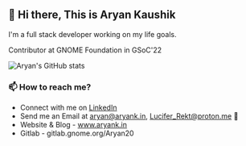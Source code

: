 ## 👋 Hi there, This is Aryan Kaushik

I'm a full stack developer working on my life goals. 

Contributor at GNOME Foundation in GSoC'22 

<!--
**Aryan20/Aryan20** is a ✨ _special_ ✨ repository because its `README.md` (this file) appears on your GitHub profile.

Here are some ideas to get you started:

- 🔭 I’m currently working on ...
- 🌱 I’m currently learning ...
- 👯 I’m looking to collaborate on ...
- 🤔 I’m looking for help with ...
- 💬 Ask me about ...
- 📫 How to reach me: ...
- 😄 Pronouns: ...
- ⚡ Fun fact: ...
-->

![Aryan's GitHub stats](https://github-readme-stats.vercel.app/api?username=aryan20&count_private=true&show_icons=true&theme=radical&include_all_commits=True)


### 📫 How to reach me?
- Connect with me on [LinkedIn](https://www.linkedin.com/in/aryan-kaushik23/)
- Send me an Email at aryan@aryank.in, Lucifer_Rekt@proton.me :email:
- Website & Blog - www.aryank.in
- Gitlab - gitlab.gnome.org/Aryan20
